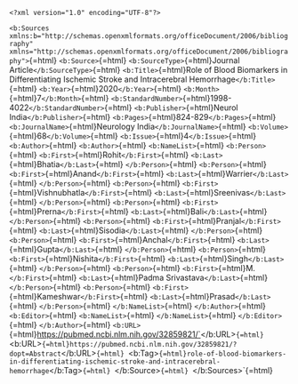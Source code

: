 ```{=html}
<?xml version="1.0" encoding="UTF-8"?>
```
`<b:Sources xmlns:b="http://schemas.openxmlformats.org/officeDocument/2006/bibliography" xmlns="http://schemas.openxmlformats.org/officeDocument/2006/bibliography">`{=html}
`<b:Source>`{=html} `<b:SourceType>`{=html}Journal
Article`</b:SourceType>`{=html} `<b:Title>`{=html}Role of Blood
Biomarkers in Differentiating Ischemic Stroke and Intracerebral
Hemorrhage`</b:Title>`{=html} `<b:Year>`{=html}2020`</b:Year>`{=html}
`<b:Month>`{=html}7`</b:Month>`{=html}
`<b:StandardNumber>`{=html}1998-4022`</b:StandardNumber>`{=html}
`<b:Publisher>`{=html}Neurol India`</b:Publisher>`{=html}
`<b:Pages>`{=html}824-829`</b:Pages>`{=html}
`<b:JournalName>`{=html}Neurology India`</b:JournalName>`{=html}
`<b:Volume>`{=html}68`</b:Volume>`{=html}
`<b:Issue>`{=html}4`</b:Issue>`{=html} `<b:Author>`{=html}
`<b:Author>`{=html} `<b:NameList>`{=html} `<b:Person>`{=html}
`<b:First>`{=html}Rohit`</b:First>`{=html}
`<b:Last>`{=html}Bhatia`</b:Last>`{=html} `</b:Person>`{=html}
`<b:Person>`{=html} `<b:First>`{=html}Anand`</b:First>`{=html}
`<b:Last>`{=html}Warrier`</b:Last>`{=html} `</b:Person>`{=html}
`<b:Person>`{=html} `<b:First>`{=html}Vishnubhatla`</b:First>`{=html}
`<b:Last>`{=html}Sreenivas`</b:Last>`{=html} `</b:Person>`{=html}
`<b:Person>`{=html} `<b:First>`{=html}Prerna`</b:First>`{=html}
`<b:Last>`{=html}Bali`</b:Last>`{=html} `</b:Person>`{=html}
`<b:Person>`{=html} `<b:First>`{=html}Pranjal`</b:First>`{=html}
`<b:Last>`{=html}Sisodia`</b:Last>`{=html} `</b:Person>`{=html}
`<b:Person>`{=html} `<b:First>`{=html}Anchal`</b:First>`{=html}
`<b:Last>`{=html}Gupta`</b:Last>`{=html} `</b:Person>`{=html}
`<b:Person>`{=html} `<b:First>`{=html}Nishita`</b:First>`{=html}
`<b:Last>`{=html}Singh`</b:Last>`{=html} `</b:Person>`{=html}
`<b:Person>`{=html} `<b:First>`{=html}M.`</b:First>`{=html}
`<b:Last>`{=html}Padma Srivastava`</b:Last>`{=html} `</b:Person>`{=html}
`<b:Person>`{=html} `<b:First>`{=html}Kameshwar`</b:First>`{=html}
`<b:Last>`{=html}Prasad`</b:Last>`{=html} `</b:Person>`{=html}
`</b:NameList>`{=html} `</b:Author>`{=html} `<b:Editor>`{=html}
`<b:NameList>`{=html} `</b:NameList>`{=html} `</b:Editor>`{=html}
`</b:Author>`{=html}
`<b:URL>`{=html}https://pubmed.ncbi.nlm.nih.gov/32859821/`</b:URL>`{=html}
`<b:URL>`{=html}https://pubmed.ncbi.nlm.nih.gov/32859821/?dopt=Abstract`</b:URL>`{=html}
`<b:Tag>`{=html}role-of-blood-biomarkers-in-differentiating-ischemic-stroke-and-intracerebral-hemorrhage`</b:Tag>`{=html}
`</b:Source>`{=html} `</b:Sources>`{=html}
